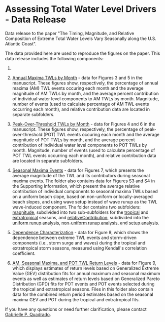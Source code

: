# Assessing Total Water Level Drivers - Data Release
Data release to the paper "The Timing, Magnitude, and Relative Composition of Extreme Total Water Levels Vary Seasonally along the U.S. Atlantic Coast".

The data provided here are used to reproduce the figures on the paper. This data release includes the following components: 

1)

3) [Annual Maxima TWLs by Month](annualMaximabyMonth) - data for Figures 3 and 5 in the manuscript. These figures show, respectively, the percentage of annual maxima (AM) TWL events occuring each month and the average magnitude of AM TWLs by month, and the average percent contribution of individual water level components to AM TWLs by month. Magnitude, number of events (used to calculate percentage of AM TWL events occurring each month), and relative contribution data are located in separate subfolders.

3) [Peak-Over-Threshold TWLs by Month](annualMaximabyMonth) - data for Figures 4 and 6 in the manuscript. These figures show, respectively, the percentage of peak-over-threshold (POT) TWL events occuring each month and the average magnitude of POT TWLs by month, and the average percent contribution of individual water level components to POT TWLs by month. Magnitude, number of events (used to calculate percentage of POT TWL events occurring each month), and relative contribution data are located in separate subfolders.

4) [Seasonal Maxima Events](seasonalMaximaEvents) - data for Figures 7, which presents the average magnitude of
the TWL and its contributors during seasonal maxima events. The folder also contains data for Figures S3 and S4 in the Supporting Information, which present the average relative contribution of individual components to seasonal maxima TWLs based on a uniform beach slope, based on non-uniform or locally-averaged beach slopes, and using wave setup instead of wave runup as the TWL wave-induced component. The folder contains two subfolders: [magnitude](seasonalMaximaEvents/magnitude), subdivided into two sub-subfolders for the [tropical](seasonalMaximaEvents/magnitude/tropicalSeason) and [extratropical](seasonalMaximaEvents/magnitude/extratropicalSeason) seasons, and [relativeContribution](seasonalMaximaEvents/relativeContribution), subdivided into the [uniform runup analysis](seasonalMaximaEvents/relativeContribution/runup_uniformBeta/), [non-uniform runup analysis](seasonalMaximaEvents/relativeContribution/runup_nonuniformBeta/), and [setup analysis](seasonalMaximaEvents/relativeContribution/setup/).

5) [Dependence Characterization](kendallsCorrelation) - data for Figure 8, which shows the dependence between extreme TWL events and storm-driven components (i.e., storm surge and waves) during the tropical and extratropical storm seasons, measured using Kendall's correlation coefficient.

6) [AM, Seasonal Maxima, and POT TWL Return Levels](EVTFits) - data for Figure 9, which displays estimates of return levels based on Generalized Extreme Value (GEV) distribution fits for annual maximum and seasonal maximum events as well as estimates of return levels based on Generalized Pareto Distribution (GPD) fits for POT events and POT events selected during the tropical and extratropical seasons. Files in this folder also contain data for the combined return period estimates based on the seasonal maxima GEV and POT during the tropical and extratropical fits. 

If you have any questions or need further clarification, please contact [Gabrielle P. Quadrado](mailto:gpereiraquadrado@ufl.edu?subject=[GitHub]%20Total%20Water%20Level%20Drivers).
